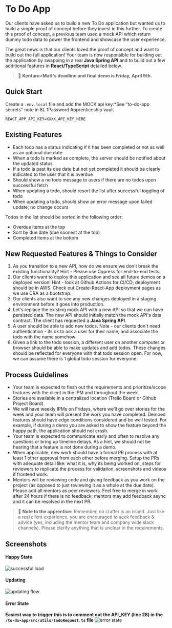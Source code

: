 # To Do App
Our clients have asked us to build a new To Do application but wanted us to build a simple proof of concept before they invest in this further. To create this proof of concept, a previous team used a mock API which return dummy todo data to power the frontend and showcase the user experience. 

The great news is that our clients loved the proof of concept and want to build out the full application! Your team is now responsible for building out the application by swapping in a real **Java Spring API** and to build out a few additional features in **React/TypeScript** detailed below. 

> :round_pushpin: **Kentaro+Matt's deadline and final demo is Friday, April 9th.**


## Quick Start

Create a `.env.local` file and add the MOCK api key:\*See "to-do-app secrets" note in 8L 1Password Apprenticeship vault
```
REACT_APP_API_KEY=XXXX_API_KEY_HERE
```

## Existing Features
- Each todo has a status indicating if it has been completed or not as well as an optional due date
- When a todo is marked as complete, the server should be notified about the updated status
- If a todo is past its due date but not yet completed it should be clearly indicated to the user that it is overdue
- Should show a no todo message to users if there are no todos upon successful fetch
- When updating a todo, should resort the list after successful toggling of todo
- When updating a todo, should show an error message upon failed update; no change occurs

Todos in the list should be sorted in the following order:
- Overdue items at the top
- Sort by due date (due soonest at the top)
- Completed items at the bottom

## New Requested Features & Things to Consider
1. As you transition to a new API, how do we ensure we don't break the existing functionality? Hint - Please use Cypress for end-to-end tests.
2. Our clients want to deploy this application and see all future demos on a deployed version! Hint - look at Github Actions for CI/CD; deployment should be in AWS. Check out Create-React-App deployment pages as we use CRA as a bootstrap.
3. Our clients also want to see any new changes deployed in a staging environment before it goes into production. 
4. Let's replace the existing mock API with a new API so that we can have persisted data. The new API should initially match the mock API's data contract. The client has requested a **Java Spring API**. 
5. A user should be able to add new todos. Note - our clients don't need authentication - its ok to ask a user for their name, and associate the todo with the name somehow
6. Given a link to the todo session, a different user on another computer or browser should be able to make updates and add todos. These changes should be reflected for everyone with that todo session open. For now, we can assume there is 1 global todo session for everyone.

## Process Guidelines
- Your team is expected to flesh out the requirements and prioritize/scope features with the client in the IPM and throughout the week.
- Stories are available in a centralized location (Trello Board or Github Project Board)
- We will have weekly IPMs on Fridays, where we’ll go over stories for the week and your team will present the work you have completed. Demoed features should have edge conditions considered and be well tested. For example, if during a demo you are asked to show the feature beyond the happy path, the application should not crash.
- Your team is expected to communicate early and often to resolve any questions or bring up timeline delays. As a hint, we should not be hearing that a feature is not done during a demo. 
- When applicable, new work should have a formal PR process with at least 1 other approval from each other before merging. Setup the PRs with adequate detail like: what it is, why its being worked on, steps for reviewers to replicate the process for validation, screenshots and videos if frontend work. 
- Mentors will be reviewing code and giving feedback as you work on the project (as opposed to just reviewing it as a whole at the due date). Please add all mentors as peer reviewers. Feel free to merge in work after 24 hours if there is no feedback; mentors may add feedback async and it can be resolved in the next PR. 

> :musical_note: **Note to the apprentice:** Remember, no crafter is an island. Just like a real client experience, you are encouraged to seek feedback & advice (yes, including the mentor team and company wide slack channels). Please clarify anything that is unclear in the requirements.

## Screenshots

#### Happy State

![successful load](https://p23.f4.n0.cdn.getcloudapp.com/items/4gu11WQb/3cbcda0e-4f65-4703-b5c4-203081982d9a.jpg?v=95b460fa9bd8a547bf38c8cab4833c1f)

#### Updating

![updating flow](https://p23.f4.n0.cdn.getcloudapp.com/items/5zuAAvZd/9d6f2d8e-fc0e-487c-bec9-b36bf63b67b1.gif?v=25e51fe32691a7addb16c900248f6c0f)

#### Error State

**Easiest way to trigger this is to comment out the API_KEY (line 28) in the `/to-do-app/src/utils/todoRequest.ts` file**
![error state](https://p23.f4.n0.cdn.getcloudapp.com/items/6quQQXKR/f12002a8-8318-4a27-865d-33b733ba73f9.jpg?v=7afb87c601f67c874f2b93fe4dc41c08)

